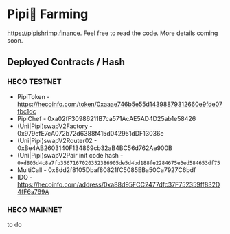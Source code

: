 # Pipi🍤 Farming 

https://pipishrimp.finance. Feel free to read the code. More details coming soon.

## Deployed Contracts / Hash

### HECO TESTNET

- PipiToken - https://hecoinfo.com/token/0xaaae746b5e55d14398879312660e9fde07fbc1dc
- PipiChef -  0xa02fF30986211B7ca571AcAE5AD4D25ab1e58426
- (Uni|Pipi)swapV2Factory -  0x979efE7cA072b72d6388f415d042951dDF13036e
- (Uni|Pipi)swapV2Router02 -  0xBe4AB2603140F134869cb32aB4BC56d762Ae900B
- (Uni|Pipi)swapV2Pair init code hash - `0xd805d4c8a7fb3567167020352386905de5d4bd188fe2284675e3ed584653df75`
- MultiCall -  0x8dd2f8105Dbaf80821fC5085EBa50Ca7927C6bdf
- IDO -  https://hecoinfo.com/address/0xa88d95FCC2477dfc37F752359ff832D4fF6a769A

### HECO MAINNET

to do

